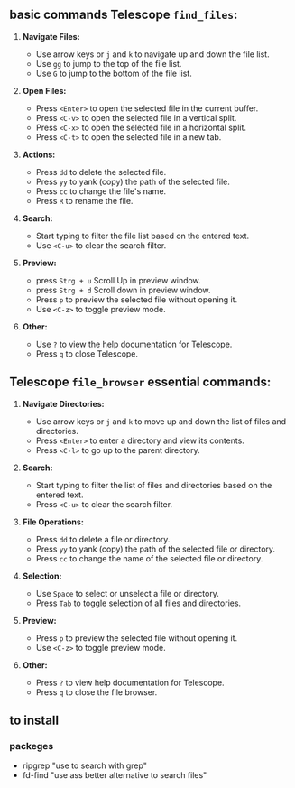 ## basic commands Telescope `find_files`:
1. **Navigate Files:**
    - Use arrow keys or `j` and `k` to navigate up and down the file list.
    - Use `gg` to jump to the top of the file list.
    - Use `G` to jump to the bottom of the file list.

2. **Open Files:**
    - Press `<Enter>` to open the selected file in the current buffer.
    - Press `<C-v>` to open the selected file in a vertical split.
    - Press `<C-x>` to open the selected file in a horizontal split.
    - Press `<C-t>` to open the selected file in a new tab.

3. **Actions:**
    - Press `dd` to delete the selected file.
    - Press `yy` to yank (copy) the path of the selected file.
    - Press `cc` to change the file's name.
    - Press `R` to rename the file.

4. **Search:**
    - Start typing to filter the file list based on the entered text.
    - Use `<C-u>` to clear the search filter.

5. **Preview:**
    - press `Strg + u` Scroll Up in preview window.
    - press `Strg + d` Scroll down in preview window.
    - Press `p` to preview the selected file without opening it.
    - Use `<C-z>` to toggle preview mode.

6. **Other:**
    - Use `?` to view the help documentation for Telescope.
    - Press `q` to close Telescope.

## Telescope `file_browser` essential commands:

1. **Navigate Directories:**
    - Use arrow keys or `j` and `k` to move up and down the list of files and directories.
    - Press `<Enter>` to enter a directory and view its contents.
    - Press `<C-l>` to go up to the parent directory.
    
2. **Search:**
    - Start typing to filter the list of files and directories based on the entered text.
    - Press `<C-u>` to clear the search filter.
    
3. **File Operations:**
    - Press `dd` to delete a file or directory.
    - Press `yy` to yank (copy) the path of the selected file or directory.
    - Press `cc` to change the name of the selected file or directory.
    
4. **Selection:**
    - Use `Space` to select or unselect a file or directory.
    - Press `Tab` to toggle selection of all files and directories.
    
5. **Preview:**
    - Press `p` to preview the selected file without opening it.
    - Use `<C-z>` to toggle preview mode.
    
6. **Other:**
    - Press `?` to view help documentation for Telescope.
    - Press `q` to close the file browser.

## to install 
### packeges
-  ripgrep "use to search with grep"
-  fd-find "use ass better alternative to search files"

